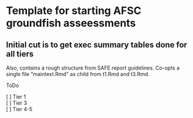 # Template for starting AFSC groundfish asseessments

## Initial cut is to get exec summary tables done for all tiers
Also, contains a rough structure from SAFE report guidelines. Co-opts a single file "maintext.Rmd" as child from t1.Rmd and t3.Rmd.

ToDo

  [ ] Tier 1    
  [ ] Tier 3    
  [ ] Tier 4-5    

